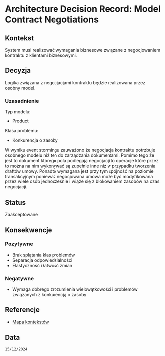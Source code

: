 # Architecture Decision Record: Model Contract Negotiations

## Kontekst
System musi realizować wymagania biznesowe związane z negocjowaniem kontraktu z klientami biznesowymi.

## Decyzja

Logika związana z negocjacjami kontraktu będzie realizowana przez osobny model.

### Uzasadnienie

Typ modelu:
- Product

Klasa problemu:
- Konkurencja o zasoby

W wyniku event stormingu zauważono że negocjacja kontraktu potrzbuje osobnego modelu niż ten do zarządzania dokumentami. Pomimo tego że jest to dokument którego pola podlegają negocjacji to operacje które przez to można na nim wykonywać są zupełnie inne niż w przypadku tworzenia draftów umowy. Ponadto wymagana jest przy tym spójność na poziomie transakcyjnym ponieważ negocjowana umowa może być modyfikowana przez wiele osób jednocześnie i wiąże się z blokowaniem zasobów na czas negocjacji.

## Status

Zaakceptowane

## Konsekwencje

### Pozytywne
- Brak splątania klas problemów
- Separacja odpowiedzialności
- Elastyczność i łatwość zmian

### Negatywne
- Wymaga dobrego zrozumienia wielowątkowości i problemów związanych z konkurencją o zasoby


## Referencje

- [Mapa kontekstów](https://github.com/wrzchwc/software-system-design/blob/main/1/README.md#mapa-kontekst%C3%B3w)

## Data

``15/12/2024``